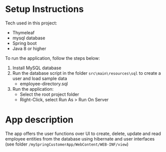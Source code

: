 
Setup Instructions
====================================================

Tech used in this project:

- Thymeleaf
- mysql database
- Spring boot
- Java 8 or higher

To run the application, follow the steps below:

1. Install MySQL database
2. Run the database script in the folder `src\main\resources\sql` to create a user and load sample data
     - employee-directory.sql
3. Run the application:
     - Select the root project folder
     - Right-Click, select Run As > Run On Server     
        
App description
====================================================

The app offers the user functions over UI to create, delete, update and read employee entities from the database using hibernate and user interfaces (see folder ``/mySpringCustomerApp/WebContent/WEB-INF/view``)
     
